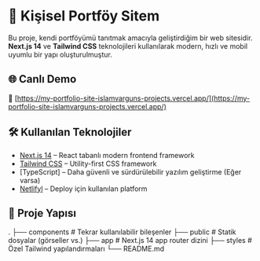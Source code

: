 # 🚀 Kişisel Portföy Sitem

Bu proje, kendi portföyümü tanıtmak amacıyla geliştirdiğim bir web sitesidir.  
**Next.js 14** ve **Tailwind CSS** teknolojileri kullanılarak modern, hızlı ve mobil uyumlu bir yapı oluşturulmuştur.

## 🌐 Canlı Demo

🔗 [https://my-portfolio-site-islamvarguns-projects.vercel.app/](https://my-portfolio-site-islamvarguns-projects.vercel.app/)

## 🛠️ Kullanılan Teknolojiler

- [Next.js 14](https://nextjs.org/) – React tabanlı modern frontend framework
- [Tailwind CSS](https://tailwindcss.com/) – Utility-first CSS framework
- [TypeScript] – Daha güvenli ve sürdürülebilir yazılım geliştirme (Eğer varsa)
- [Netlifyl](https://netlify.com/) – Deploy için kullanılan platform

## 📂 Proje Yapısı


.
├── components        # Tekrar kullanılabilir bileşenler
├── public            # Statik dosyalar (görseller vs.)
├── app               # Next.js 14 app router dizini
├── styles            # Özel Tailwind yapılandırmaları
└── README.md
